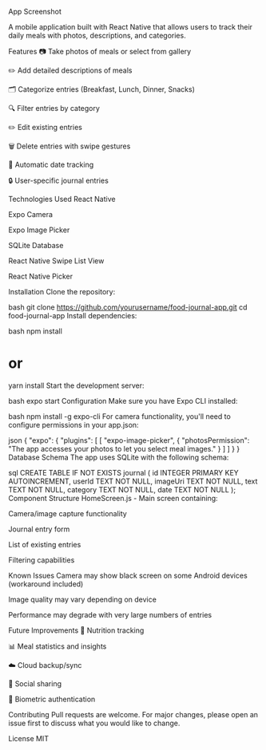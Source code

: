 App Screenshot <!-- Replace with actual screenshot -->

A mobile application built with React Native that allows users to track their daily meals with photos, descriptions, and categories.

Features
📷 Take photos of meals or select from gallery

✏️ Add detailed descriptions of meals

🗂️ Categorize entries (Breakfast, Lunch, Dinner, Snacks)

🔍 Filter entries by category

✏️ Edit existing entries

🗑️ Delete entries with swipe gestures

📅 Automatic date tracking

🔒 User-specific journal entries

Technologies Used
React Native

Expo Camera

Expo Image Picker

SQLite Database

React Native Swipe List View

React Native Picker

Installation
Clone the repository:

bash
git clone https://github.com/yourusername/food-journal-app.git
cd food-journal-app
Install dependencies:

bash
npm install
# or
yarn install
Start the development server:

bash
expo start
Configuration
Make sure you have Expo CLI installed:

bash
npm install -g expo-cli
For camera functionality, you'll need to configure permissions in your app.json:

json
{
  "expo": {
    "plugins": [
      [
        "expo-image-picker",
        {
          "photosPermission": "The app accesses your photos to let you select meal images."
        }
      ]
    ]
  }
}
Database Schema
The app uses SQLite with the following schema:

sql
CREATE TABLE IF NOT EXISTS journal (
  id INTEGER PRIMARY KEY AUTOINCREMENT,
  userId TEXT NOT NULL,
  imageUri TEXT NOT NULL,
  text TEXT NOT NULL,
  category TEXT NOT NULL,
  date TEXT NOT NULL
);
Component Structure
HomeScreen.js - Main screen containing:

Camera/image capture functionality

Journal entry form

List of existing entries

Filtering capabilities

Known Issues
Camera may show black screen on some Android devices (workaround included)

Image quality may vary depending on device

Performance may degrade with very large numbers of entries

Future Improvements
🍎 Nutrition tracking

📊 Meal statistics and insights

☁️ Cloud backup/sync

🔗 Social sharing

🔑 Biometric authentication

Contributing
Pull requests are welcome. For major changes, please open an issue first to discuss what you would like to change.

License
MIT

